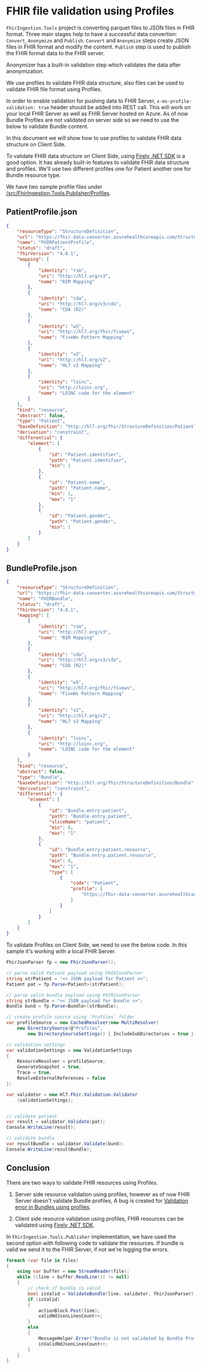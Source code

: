 # FHIR file validation using Profiles

`FhirIngestion.Tools` project is converting parquet files to JSON files in FHIR format. Three main stages help to have a successful data convertion: `Convert`, `Anonymize` and `Publish`. `Convert` and `Anonymize` steps create JSON files in FHIR format and modify the content. `Publish` step is used to publish the FHIR format data to the FHIR server.

Anonymizer has a built-in validation step which validates the data after anonymization.

We use profiles to validate FHIR data structure, also files can be used to validate FHIR file format using Profiles.

In order to enable validation for pushing data to FHIR Server, `x-ms-profile-validation: true` header should be added into REST call. This will work on your local FHIR Server as well as FHIR Server hosted on Azure. As of now Bundle Profiles are not validated on server side so we need to use the below to validate Bundle content.

In this document we will show how to use profiles to validate FHIR data structure on Client Side.

To validate FHIR data structure on Client Side, using
[Firely .NET SDK](https://github.com/FirelyTeam/firely-net-sdk) is a good option. It has already built-in features to validate FHIR data structure and profiles. We'll use two different profiles one for Patient another one for Bundle resource type.

We have two sample profile files under [/src/FhirIngestion.Tools.Publisher/Profiles](../../src/FhirIngestion.Tools.Publisher/Profiles).

## PatientProfile.json

```json
{
    "resourceType": "StructureDefinition",
    "url": "https://fhir-data-converter.azurehealthcareapis.com/StructureDefinition/FHIRPatientProfile",
    "name": "FHIRPatientProfile",
    "status": "draft",
    "fhirVersion": "4.0.1",
    "mapping": [
        {
            "identity": "rim",
            "uri": "http://hl7.org/v3",
            "name": "RIM Mapping"
        },
        {
            "identity": "cda",
            "uri": "http://hl7.org/v3/cda",
            "name": "CDA (R2)"
        },
        {
            "identity": "w5",
            "uri": "http://hl7.org/fhir/fivews",
            "name": "FiveWs Pattern Mapping"
        },
        {
            "identity": "v2",
            "uri": "http://hl7.org/v2",
            "name": "HL7 v2 Mapping"
        },
        {
            "identity": "loinc",
            "uri": "http://loinc.org",
            "name": "LOINC code for the element"
        }
    ],
    "kind": "resource",
    "abstract": false,
    "type": "Patient",
    "baseDefinition": "http://hl7.org/fhir/StructureDefinition/Patient",
    "derivation": "constraint",
    "differential": {
        "element": [
            {
                "id": "Patient.identifier",
                "path": "Patient.identifier",
                "min": 1
            },
            {
                "id": "Patient.name",
                "path": "Patient.name",
                "min": 1,
                "max": "1"
            },
            {
                "id": "Patient.gender",
                "path": "Patient.gender",
                "min": 1
            }
        ]
    }
}
```

## BundleProfile.json

```json
{
    "resourceType": "StructureDefinition",
    "url": "https://fhir-data-converter.azurehealthcareapis.com/StructureDefinition/FHIRBundle",
    "name": "FHIRBundle",
    "status": "draft",
    "fhirVersion": "4.0.1",
    "mapping": [
        {
            "identity": "rim",
            "uri": "http://hl7.org/v3",
            "name": "RIM Mapping"
        },
        {
            "identity": "cda",
            "uri": "http://hl7.org/v3/cda",
            "name": "CDA (R2)"
        },
        {
            "identity": "w5",
            "uri": "http://hl7.org/fhir/fivews",
            "name": "FiveWs Pattern Mapping"
        },
        {
            "identity": "v2",
            "uri": "http://hl7.org/v2",
            "name": "HL7 v2 Mapping"
        },
        {
            "identity": "loinc",
            "uri": "http://loinc.org",
            "name": "LOINC code for the element"
        }
    ],
    "kind": "resource",
    "abstract": false,
    "type": "Bundle",
    "baseDefinition": "http://hl7.org/fhir/StructureDefinition/Bundle",
    "derivation": "constraint",
    "differential": {
        "element": [
            {
                "id": "Bundle.entry:patient",
                "path": "Bundle.entry.patient",
                "sliceName": "patient",
                "min": 0,
                "max": "1"
            },
            {
                "id": "Bundle.entry:patient.resource",
                "path": "Bundle.entry.patient.resource",
                "min": 0,
                "max": "1",
                "type": [
                    {
                        "code": "Patient",
                        "profile": [
                            "https://fhir-data-converter.azurehealthcareapis.com/StructureDefinition/FHIRPatientProfile"
                        ]
                    }
                ]
            }
        ]
    }
}
```

To validate Profiles on Client Side, we need to use the below code. In this sample it's working with a local FHIR Server.

```csharp
FhirJsonParser fp = new FhirJsonParser();

// parse valid Patient payload using FHIRJsonParser
string strPatient = "<< JSON payload for Patient >>";
Patient pat = fp.Parse<Patient>(strPatient);

// parse valid bundle payload using FHIRJsonParser
string strBundle = "<< JSON payload for Bundle >>";
Bundle bund = fp.Parse<Bundle>(strBundle);

// create profile source using `Profiles` folder
var profileSource = new CachedResolver(new MultiResolver(
    new DirectorySource(@"Profiles",
        new DirectorySourceSettings() { IncludeSubDirectories = true }), ZipSource.CreateValidationSource()));

// validation settings
var validationSettings = new ValidationSettings
{
    ResourceResolver = profileSource,
    GenerateSnapshot = true,
    Trace = true,
    ResolveExternalReferences = false
};

var validator = new Hl7.Fhir.Validation.Validator
    (validationSettings);


// validate patient
var result = validator.Validate(pat);
Console.WriteLine(result);

// validate bundle
var resultBundle = validator.Validate(bund);
Console.WriteLine(resultBundle);
```

## Conclusion

There are two ways to validate FHIR resources using Profiles.

1. Server side resource validation using profiles, however as of now FHIR Server doesn't validate Bundle profiles, A bug is created for [Validation error in Bundles using profiles](https://github.com/microsoft/fhir-server/issues/2312).

2. Client side resource validation using profiles, FHIR resources can be validated using [Firely .NET SDK](https://github.com/FirelyTeam/firely-net-sdk).

In `FhirIngestion.Tools.Publisher` implementation, we have used the second option with following code to validate the resources. If bundle is valid we send it to the FHIR Server, if not we're logging the errors.

```csharp
foreach (var file in files)
{
    using var buffer = new StreamReader(file);
    while ((line = buffer.ReadLine()) != null)
    {
        // check if bundle is valid
        bool isValid = ValidateBundle(line, validator, fhirJsonParser);
        if (isValid)
        {
            actionBlock.Post(line);
            validNdJsonLinesCount++;
        }
        else
        {
            MessageHelper.Error("Bundle is not validated by Bundle Profile");
            inValidNdJsonLinesCount++;
        }
    }
}
```
